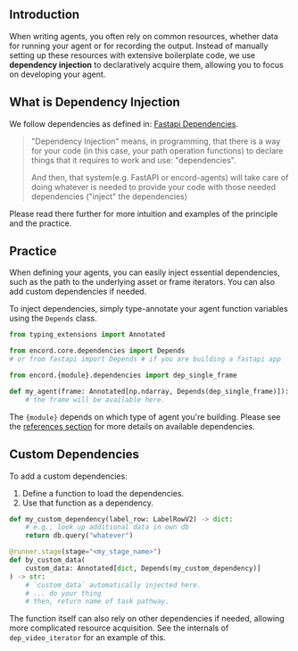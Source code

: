 ## Introduction

When writing agents, you often rely on common resources, whether data for running your agent or for recording the output. Instead of manually setting up these resources with extensive boilerplate code, we use **dependency injection** to declaratively acquire them, allowing you to focus on developing your agent.

## What is Dependency Injection

We follow dependencies as defined in: [Fastapi Dependencies](https://fastapi.tiangolo.com/tutorial/dependencies/).

> "Dependency Injection" means, in programming, that there is a way for your code (in this case, your path operation functions) to declare things that it requires to work and use: "dependencies".
> 
> And then, that system(e.g. FastAPI or encord-agents) will take care of doing whatever is needed to provide your code with those needed dependencies ("inject" the dependencies)

Please read there further for more intuition and examples of the principle and the practice.

## Practice

When defining your agents, you can easily inject essential dependencies, such as the path to the underlying asset or frame iterators. You can also add custom dependencies if needed.  

To inject dependencies, simply type-annotate your agent function variables using the `Depends` class.

```python
from typing_extensions import Annotated

from encord.core.dependencies import Depends
# or from fastapi import Depends # if you are building a fastapi app

from encord.{module}.dependencies import dep_single_frame

def my_agent(frame: Annotated[np.ndarray, Depends(dep_single_frame)]):
    # the frame will be available here.
```

The `{module}` depends on which type of agent you're building.
Please see the [references section](reference/editor_agents.md#encord_agents.gcp.dependencies) for more details on available dependencies.

## Custom Dependencies


To add a custom dependencies:
1. Define a function to load the dependencies.
2. Use that function as a dependency.

```python
def my_custom_dependency(label_row: LabelRowV2) -> dict:
    # e.g., look up additional data in own db
    return db.query("whatever")

@runner.stage(stage="<my_stage_name>")
def by_custom_data(
    custom_data: Annotated[dict, Depends(my_custom_dependency)]
) -> str:
    # `custom_data` automatically injected here.
    # ... do your thing
    # then, return name of task pathway.

```

The function itself can also rely on other dependencies if needed, allowing more complicated resource acquisition. See the internals of `dep_video_iterator` for an example of this. 